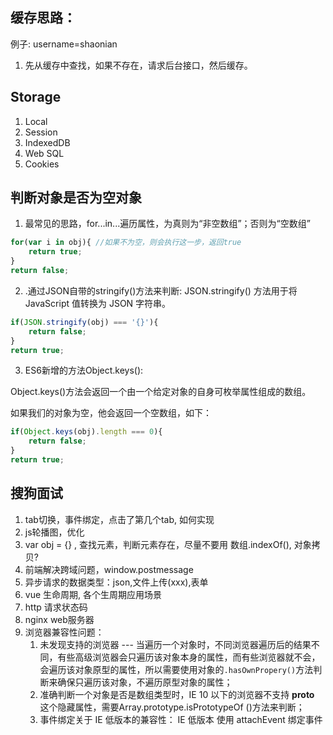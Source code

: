 ## 缓存思路：
例子: username=shaonian
1. 先从缓存中查找，如果不存在，请求后台接口，然后缓存。

## Storage
1. Local
2. Session
3. IndexedDB
4. Web SQL
5. Cookies

## 判断对象是否为空对象 
1. 最常见的思路，for...in...遍历属性，为真则为“非空数组”；否则为“空数组”
```javascript
for(var i in obj){ //如果不为空，则会执行这一步，返回true
    return true;
}
return false;
```

2. .通过JSON自带的stringify()方法来判断:
JSON.stringify() 方法用于将 JavaScript 值转换为 JSON 字符串。
```javascript
if(JSON.stringify(obj) === '{}'){
    return false;
}
return true;
```

3. ES6新增的方法Object.keys():

Object.keys()方法会返回一个由一个给定对象的自身可枚举属性组成的数组。

如果我们的对象为空，他会返回一个空数组，如下：
```javascript
if(Object.keys(obj).length === 0){
    return false;
}
return true;
```

## 搜狗面试
 1. tab切换，事件绑定，点击了第几个tab, 如何实现
 2. js轮播图，优化
 3. var obj = {} , 查找元素，判断元素存在，尽量不要用 数组.indexOf(), 对象拷贝?
 4. 前端解决跨域问题，window.postmessage
 5. 异步请求的数据类型：json,文件上传(xxx),表单
 6. vue 生命周期, 各个生周期应用场景
 7. http 请求状态码
 8. nginx web服务器
 9. 浏览器兼容性问题：
    1. 未发现支持的浏览器 ---  当遍历一个对象时，不同浏览器遍历后的结果不同，有些高级浏览器会只遍历该对象本身的属性，而有些浏览器就不会，会遍历该对象原型的属性，所以需要使用对象的`.hasOwnPropery()`方法判断来确保只遍历该对象，不遍历原型对象的属性；
    2. 准确判断一个对象是否是数组类型时，IE 10 以下的浏览器不支持 __proto__ 这个隐藏属性，需要Array.prototype.isPrototypeOf    ()方法来判断；
    3. 事件绑定关于 IE 低版本的兼容性：
        IE 低版本 使用 attachEvent 绑定事件

